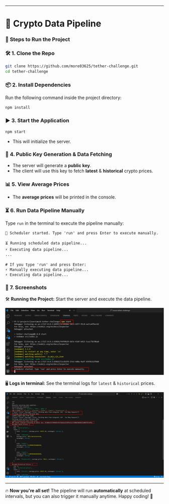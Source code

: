 
---

# 🚀 **Crypto Data Pipeline**  

### 📌 **Steps to Run the Project**  

### 🛠 **1. Clone the Repo**  
```sh
git clone https://github.com/more03625/tether-challenge.git
cd tether-challenge
```

### 📦 **2. Install Dependencies**  
Run the following command inside the project directory:  
```sh
npm install
```

### ▶️ **3. Start the Application**  
```sh
npm start
```
- This will initialize the server.  

### 🔑 **4. Public Key Generation & Data Fetching**  
- The server will generate a **public key**.  
- The client will use this key to fetch **latest** & **historical** crypto prices.  

### 📊 **5. View Average Prices**  
- The **average prices** will be printed in the console.  

### ⏳ **6. Run Data Pipeline Manually**  
Type `run` in the terminal to execute the pipeline manually:  
```
📅 Scheduler started. Type 'run' and press Enter to execute manually.

⏳ Running scheduled data pipeline...
⚡ Executing data pipeline...
...

# If you type 'run' and press Enter:
⚡ Manually executing data pipeline...
⚡ Executing data pipeline...
```

### 📸 **7. Screenshots**  
🛠️ **Running the Project:** Start the server and execute the data pipeline.

![Project Setup](assets/how-to-run.png)  

🖥️ **Logs in terminal:** See the terminal logs for `latest` & `historical` prices.

![Terminal Output](assets/terminal-output.png)  

---

🔥 **Now you're all set!** The pipeline will run **automatically** at scheduled intervals, but you can also trigger it manually anytime. Happy coding! 🚀